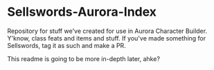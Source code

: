 # Sellswords-Aurora-Index
Repository for stuff we've created for use in Aurora Character Builder. Y'know, class feats and items and stuff.
If you've made something for Sellswords, tag it as such and make a PR.

This readme is going to be more in-depth later, ahke? 

